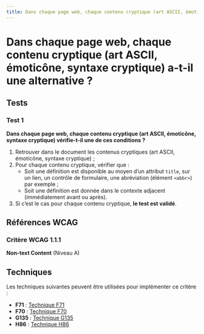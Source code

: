 ```yaml
---
title: Dans chaque page web, chaque contenu cryptique (art ASCII, émoticône, syntaxe cryptique) a-t-il une alternative ?
---
```


# Dans chaque page web, chaque contenu cryptique (art ASCII, émoticône, syntaxe cryptique) a-t-il une alternative ?



## Tests

### Test 1

**Dans chaque page web, chaque contenu cryptique (art ASCII, émoticône, syntaxe cryptique) vérifie-t-il une de ces conditions ?**

1. Retrouver dans le document les contenus cryptiques (art ASCII, émoticône, syntaxe cryptique) ;
2. Pour chaque contenu cryptique, vérifier que :
   - Soit une définition est disponible au moyen d’un attribut `title`, sur un lien, un contrôle de formulaire, une abréviation (élément `<abbr>`) par exemple ;
   - Soit une définition est donnée dans le contexte adjacent (immédiatement avant ou après).
3. Si c’est le cas pour chaque contenu cryptique, **le test est validé**.



## Références WCAG

### Critère WCAG 1.1.1

**Non-text Content** (Niveau A)



## Techniques

Les techniques suivantes peuvent être utilisées pour implémenter ce critère :

- **F71** : [Technique F71](https://www.w3.org/WAI/WCAG21/Techniques/html/F71)
- **F70** : [Technique F70](https://www.w3.org/WAI/WCAG21/Techniques/html/F70)
- **G135** : [Technique G135](https://www.w3.org/WAI/WCAG21/Techniques/html/G135)
- **H86** : [Technique H86](https://www.w3.org/WAI/WCAG21/Techniques/html/H86)
